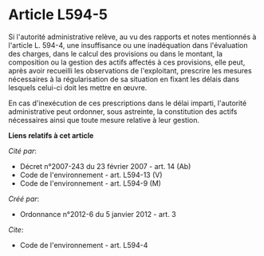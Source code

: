# Article L594-5

Si l'autorité administrative relève, au vu des rapports et notes mentionnés à l'article L. 594-4, une insuffisance ou une
inadéquation dans l'évaluation des charges, dans le calcul des provisions ou dans le montant, la composition ou la gestion
des actifs affectés à ces provisions, elle peut, après avoir recueilli les observations de l'exploitant, prescrire les
mesures nécessaires à la régularisation de sa situation en fixant les délais dans lesquels celui-ci doit les mettre en
œuvre. 

En cas d'inexécution de ces prescriptions dans le délai imparti, l'autorité administrative peut ordonner, sous astreinte, la
constitution des actifs nécessaires ainsi que toute mesure relative à leur gestion.

**Liens relatifs à cet article**

_Cité par_:

  - Décret  n°2007-243 du 23 février 2007 - art. 14 (Ab)
  - Code de l'environnement - art. L594-13 (V)
  - Code de l'environnement - art. L594-9 (M)

_Créé par_:

  - Ordonnance n°2012-6 du 5 janvier 2012 - art. 3

_Cite_:

  - Code de l'environnement - art. L594-4
